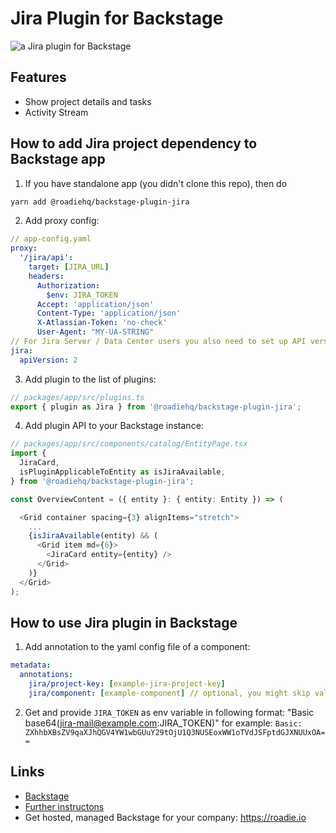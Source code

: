 # Jira Plugin for Backstage

![a Jira plugin for Backstage](https://raw.githubusercontent.com/RoadieHQ/backstage-plugin-jira/main/docs/jira-plugin.gif)

## Features

- Show project details and tasks
- Activity Stream

## How to add Jira project dependency to Backstage app

1. If you have standalone app (you didn't clone this repo), then do

```bash
yarn add @roadiehq/backstage-plugin-jira
```

2. Add proxy config:

```yaml
// app-config.yaml
proxy:
  '/jira/api':
    target: [JIRA_URL]
    headers:
      Authorization:
        $env: JIRA_TOKEN
      Accept: 'application/json'
      Content-Type: 'application/json'
      X-Atlassian-Token: 'no-check'
      User-Agent: "MY-UA-STRING"
// For Jira Server / Data Center users you also need to set up API version
jira:
  apiVersion: 2
```

3. Add plugin to the list of plugins:

```ts
// packages/app/src/plugins.ts
export { plugin as Jira } from '@roadiehq/backstage-plugin-jira';
```

4. Add plugin API to your Backstage instance:

```ts
// packages/app/src/components/catalog/EntityPage.tsx
import {
  JiraCard,
  isPluginApplicableToEntity as isJiraAvailable,
} from '@roadiehq/backstage-plugin-jira';

const OverviewContent = ({ entity }: { entity: Entity }) => (

  <Grid container spacing={3} alignItems="stretch">
    ...
    {isJiraAvailable(entity) && (
      <Grid item md={6}>
        <JiraCard entity={entity} />
      </Grid>
    )}
  </Grid>
);
```

## How to use Jira plugin in Backstage

1. Add annotation to the yaml config file of a component:

```yaml
metadata:
  annotations:
    jira/project-key: [example-jira-project-key]
    jira/component: [example-component] // optional, you might skip value to fetch data for all components
```

2. Get and provide `JIRA_TOKEN` as env variable in following format:
   "Basic base64(jira-mail@example.com:JIRA_TOKEN)" for example:
   `Basic: ZXhhbXBsZV9qaXJhQGV4YW1wbGUuY29tOjU1Q3NUSEoxWW1oTVdJSFptdGJXNUUxOA==`

## Links

- [Backstage](https://backstage.io)
- [Further instructons](https://roadie.io/backstage/plugins/buildkite)
- Get hosted, managed Backstage for your company: https://roadie.io
